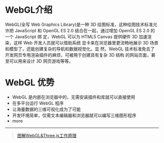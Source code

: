 # WebGL介绍

WebGL(全写 Web Graphics Library)是一种 3D 绘图标准，这种绘图技术标准允许把 JavaScript 和 OpenGL ES 2.0 结合在一起，通过增加 OpenGL ES 2.0 的一个 JavaScript 绑 定，WebGL 可以为 HTML5 Canvas 提供硬件 3D 加速渲染，这样 Web 开发人员就可以借助系统 显卡来在浏览器里更流畅地展示 3D 场景和模型了，还能创建复杂的导航和数据视觉化。显 然，WebGL 技术标准免去了开发网页专用渲染插件的麻烦，可被用于创建具有复杂 3D 结构 的网站页面，甚至可以用来设计 3D 网页游戏等等。

# WebGL 优势

- WebGL 是内嵌在浏览器中的，无需安装插件和库就可以直接使用
- 在多平台运行 WebGL 程序
- 让海量数据的三维可视化成为了可能
- 开发环境简单，仅需文本编辑器和浏览器就可以编写三维图形程序
- more


----

> [图解WebGL&Three.js工作原理](https://www.cnblogs.com/wanbo/p/6754066.html)
